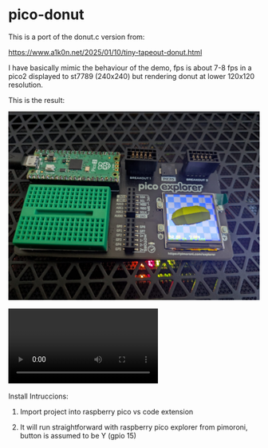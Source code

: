 # pico-donut

This is a port of the donut.c version from:

https://www.a1k0n.net/2025/01/10/tiny-tapeout-donut.html

I have basically mimic the behaviour of the demo, fps is about 7-8 fps in a pico2 displayed to st7789 (240x240) but rendering donut at lower 120x120 resolution.

This is the result: 

![Pico explorer with st7789 display](resources/pico-explorer.jpeg)

![Video](resources/pico-explorer.mp4)

Install Intruccions:

1. Import project into raspberry pico vs code extension

2. It will run straightforward with raspberry pico explorer from pimoroni, button is assumed to be Y (gpio 15)

